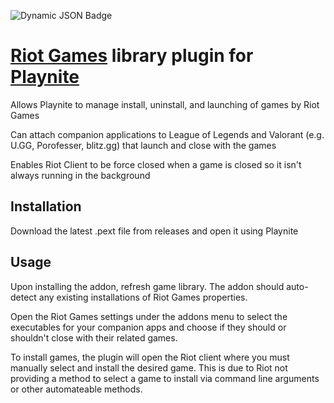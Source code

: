 ![Dynamic JSON Badge](https://img.shields.io/badge/dynamic/json?url=https%3A%2F%2Fapi.github.com%2Frepos%2FASchoe311%2FRiotGamesLibrary%2Freleases%2Flatest&query=%24.assets%5B0%5D.download_count&label=Downloads%20on%20Latest%20Release%20)

# [Riot Games](https://riotgames.com/) library plugin for [Playnite](https://playnite.link/)

Allows Playnite to manage install, uninstall, and launching of games by Riot Games

Can attach companion applications to League of Legends and Valorant (e.g. U.GG, Porofesser, blitz.gg) that launch and close with the games

Enables Riot Client to be force closed when a game is closed so it isn't always running in the background

## Installation

Download the latest .pext file from releases and open it using Playnite

## Usage

Upon installing the addon, refresh game library. The addon should auto-detect any existing installations of Riot Games properties.

Open the Riot Games settings under the addons menu to select the executables for your companion apps and choose if they should or shouldn't close with their related games.

To install games, the plugin will open the Riot client where you must manually select and install the desired game. This is due to Riot not providing a method to select a game to install via command line arguments or other automateable methods.
